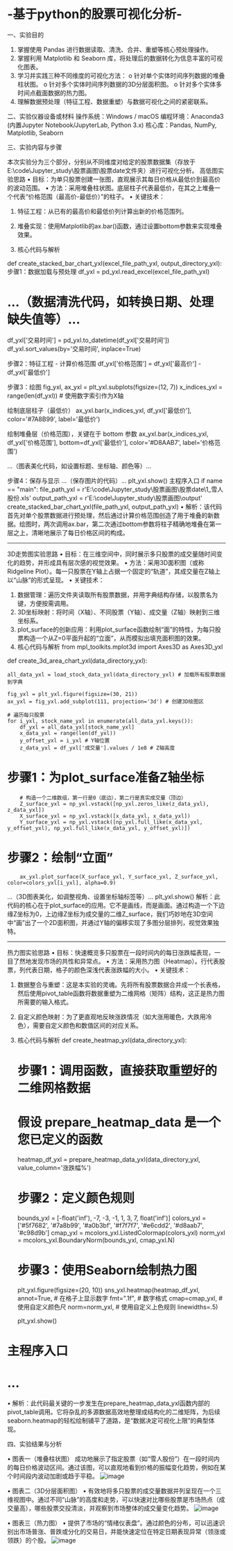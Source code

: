 # -基于python的股票可视化分析-
一、实验目的
1.	掌握使用 Pandas 进行数据读取、清洗、合并、重塑等核心预处理操作。
2.	掌握利用 Matplotlib 和 Seaborn 库，将处理后的数据转化为信息丰富的可视化图表。
3.	学习并实践三种不同维度的可视化方法：
o	针对单个实体时间序列数据的堆叠柱状图。
o	针对多个实体时间序列数据的3D分层面积图。
o	针对多个实体多时间点截面数据的热力图。
4.	理解数据预处理（特征工程、数据重塑）与数据可视化之间的紧密联系。

二、实验仪器设备或材料
操作系统：Windows / macOS
编程环境：Anaconda3 (内置Jupyter Notebook/JupyterLab, Python 3.x)
核心库：Pandas, NumPy, Matplotlib, Seaborn


三、实验内容与步骤

本次实验分为三个部分，分别从不同维度对给定的股票数据集（存放于E:\code\Jupyter_study\股票画图\股票date文件夹）进行可视化分析。
高低图实验思路
•	目标：为单只股票创建一张图，直观展示其每日价格从最低价到最高价的波动范围。
•	方法：采用堆叠柱状图。底层柱子代表最低价，在其之上堆叠一个代表“价格范围（最高价-最低价）”的柱子。
•	关键技术：
1.	特征工程：从已有的最高价和最低价列计算出新的价格范围列。
2.	堆叠实现：使用Matplotlib的ax.bar()函数，通过设置bottom参数来实现堆叠效果。

3.	核心代码与解析

def create_stacked_bar_chart_yxl(excel_file_path_yxl, output_directory_yxl):
步骤1：数据加载与预处理
df_yxl = pd_yxl.read_excel(excel_file_path_yxl)
# ...（数据清洗代码，如转换日期、处理缺失值等）...
df_yxl['交易时间'] = pd_yxl.to_datetime(df_yxl['交易时间'])
df_yxl.sort_values(by='交易时间', inplace=True)  
  
步骤2：特征工程 - 计算价格范围
df_yxl['价格范围'] = df_yxl['最高价'] - df_yxl['最低价']

步骤3：绘图
fig_yxl, ax_yxl = plt_yxl.subplots(figsize=(12, 7))
x_indices_yxl = range(len(df_yxl)) # 使用数字索引作为X轴

绘制底层柱子（最低价）
ax_yxl.bar(x_indices_yxl, df_yxl['最低价'], color='#7A8B99', label='最低价')

绘制堆叠层（价格范围），关键在于 bottom 参数
ax_yxl.bar(x_indices_yxl, df_yxl['价格范围'], bottom=df_yxl['最低价'], color='#D8AAB7', label='价格范围')

...（图表美化代码，如设置标题、坐标轴、颜色等）...

步骤4：保存与显示
...（保存图片的代码）...
plt_yxl.show()
主程序入口
if name == "main":
file_path_yxl = r'E:\code\Jupyter_study\股票画图\股票date\1_雪人股份.xls'
output_path_yxl = r'E:\code\Jupyter_study\股票画图\output'
create_stacked_bar_chart_yxl(file_path_yxl, output_path_yxl)
•	解析：该代码首先对单个股票数据进行预处理，然后通过计算价格范围创造了用于堆叠的新数据。绘图时，两次调用ax.bar，第二次通过bottom参数将柱子精确地堆叠在第一层之上，清晰地展示了每日价格区间的构成。

________________________________________
3D走势图实验思路
•	目标：在三维空间中，同时展示多只股票的成交量随时间变化的趋势，并形成具有层次感的视觉效果。
•	方法：采用3D面积图（或称Ridgeline Plot）。每一只股票在Y轴上占据一个固定的“轨道”，其成交量在Z轴上以“山脉”的形式呈现。
•	关键技术：
1.	数据管理：遍历文件夹读取所有股票数据，并用字典结构存储，以股票名为键，方便按需调用。
2.	3D坐标映射：将时间（X轴）、不同股票（Y轴）、成交量（Z轴）映射到三维坐标系。
3.	plot_surface的创新应用：利用plot_surface函数绘制“面”的特性，为每只股票构造一个从Z=0平面升起的“立面”，从而模拟出填充面积图的效果。
2. 核心代码与解析
from mpl_toolkits.mplot3d import Axes3D as Axes3D_yxl

def create_3d_area_chart_yxl(data_directory_yxl):

    all_data_yxl = load_stock_data_yxl(data_directory_yxl) # 加载所有股票数据到字典
    
    fig_yxl = plt_yxl.figure(figsize=(30, 21))
    ax_yxl = fig_yxl.add_subplot(111, projection='3d') # 创建3D绘图区

    # 遍历每只股票
    for i_yxl, stock_name_yxl in enumerate(all_data_yxl.keys()):
        df_yxl = all_data_yxl[stock_name_yxl]
        x_data_yxl = range(len(df_yxl))
        y_offset_yxl = i_yxl # Y轴位置
        z_data_yxl = df_yxl['成交量'].values / 1e8 # Z轴高度

 # 步骤1：为plot_surface准备Z轴坐标
        # 构造一个二维数组，第一行是0（底边），第二行是真实成交量（顶边）
        Z_surface_yxl = np_yxl.vstack([np_yxl.zeros_like(z_data_yxl), z_data_yxl])
        X_surface_yxl = np_yxl.vstack([x_data_yxl, x_data_yxl])
        Y_surface_yxl = np_yxl.vstack([np_yxl.full_like(x_data_yxl, y_offset_yxl), np_yxl.full_like(x_data_yxl, y_offset_yxl)])

 # 步骤2：绘制“立面”
        ax_yxl.plot_surface(X_surface_yxl, Y_surface_yxl, Z_surface_yxl, color=colors_yxl[i_yxl], alpha=0.9)
        
  ...（3D图表美化，如调整视角、设置坐标轴标签等）...
    plt_yxl.show()
解析：此代码的核心在于plot_surface的应用。它不是画线，而是画面。通过构造一个下边缘Z坐标为0，上边缘Z坐标为成交量的二维Z_surface，我们巧妙地在3D空间中“画”出了一个2D面积图，并通过Y轴的偏移实现了多图分层排列，视觉效果独特。

________________________________________
热力图实验思路
•	目标：快速概览多只股票在一段时间内的每日涨跌幅表现，一目了然地发现市场的共性和异常点。
•	方法：采用热力图（Heatmap）。行代表股票，列代表日期，格子的颜色深浅代表涨跌幅的大小。
•	关键技术：
1.	数据整合与重塑：这是本实验的灵魂。先将所有股票数据合并成一个长表格，然后使用pivot_table函数将数据重塑为二维网格（矩阵）结构，这正是热力图所需要的输入格式。
2.	自定义颜色映射：为了更直观地反映涨跌情况（如大涨用暖色，大跌用冷色），需要自定义颜色和数值区间的对应关系。


2. 核心代码与解析
def create_heatmap_yxl(data_directory_yxl):
    # 步骤1：调用函数，直接获取重塑好的二维网格数据
    # 假设 prepare_heatmap_data 是一个您已定义的函数
    heatmap_df_yxl = prepare_heatmap_data_yxl(data_directory_yxl, value_column='涨跌幅%')
    
    # 步骤2：定义颜色规则
    bounds_yxl = [-float('inf'), -7, -3, -1, 1, 3, 7, float('inf')]
    colors_yxl = ['#5f7682', '#7a8b99', '#a0b3bf', '#f7f7f7', '#e6cdd2', '#d8aab7', '#c98d9b']
    cmap_yxl = mcolors_yxl.ListedColormap(colors_yxl)
    norm_yxl = mcolors_yxl.BoundaryNorm(bounds_yxl, cmap_yxl.N)

    # 步骤3：使用Seaborn绘制热力图
    plt_yxl.figure(figsize=(20, 10))
    sns_yxl.heatmap(heatmap_df_yxl, 
                annot=True,     # 在格子上显示数字
                fmt=".1f",      # 数字格式
                cmap=cmap_yxl,      # 使用自定义颜色尺
                norm=norm_yxl,      # 使用自定义上色规则
                linewidths=.5)
    
    plt_yxl.show()

# 主程序入口
# ...
•	解析：此代码最关键的一步发生在prepare_heatmap_data_yxl函数内部的pivot_table调用。它将杂乱的多源数据高效地整理成结构化的二维矩阵，为后续seaborn.heatmap的轻松绘制铺平了道路，是“数据决定可视化上限”的典型体现。





四、实验结果与分析

•	图表一（堆叠柱状图）
    成功地展示了指定股票（如“雪人股份”）在一段时间内的每日价格波动区间。通过该图，可以直观地看到价格的振幅变化趋势，例如在某个时间段内波动加剧或趋于平稳。
    ![image](https://github.com/user-attachments/assets/4abec729-febc-4898-821a-3817bd2b2c06)


•	图表二（3D分层面积图）
•	  有效地将多只股票的成交量数据并列呈现在一个三维视图中。通过不同“山脉”的高度和走势，可以快速对比哪些股票是市场热点（成交量高），哪些股票交投清淡，并观察到市场整体的成交量变化趋势。
![image](https://github.com/user-attachments/assets/02b8728a-6a87-498a-88d9-a0da0fdcdd5e)


•	图表三（热力图）
•	  提供了市场的“情绪仪表盘”。通过颜色的分布，可以迅速识别出市场普涨、普跌或分化的交易日，并能快速定位在特定日期表现异常（领涨或领跌）的个股。
![image](https://github.com/user-attachments/assets/7f0dcf9a-eb31-4358-a69d-67107d4e8407)


